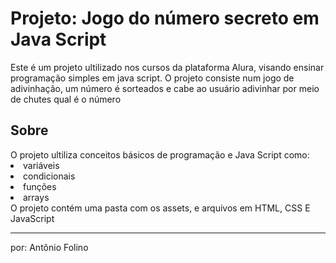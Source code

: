 <h1>Projeto: Jogo do número secreto em Java Script</h1>
  Este é um projeto ultilizado nos cursos da plataforma Alura, visando
ensinar programação simples em java script.
  O projeto consiste num jogo de adivinhação, um número é sorteados e 
cabe ao usuário adivinhar por meio de chutes qual é o número

<h2>Sobre</h2>
O projeto ultiliza conceitos básicos de programação e Java Script como:
<li>variáveis</li>
<li>condicionais</li>
<li>funções</li>
<li>arrays</li>
O projeto contém uma pasta com os assets, e arquivos em HTML, CSS E JavaScript
<hr/ >
por: Antônio Folino
